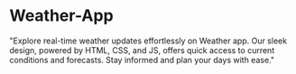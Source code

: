 # Weather-App
"Explore real-time weather updates effortlessly on Weather app. Our sleek design, powered by HTML, CSS, and JS, offers quick access to current conditions and forecasts. Stay informed and plan your days with ease."
